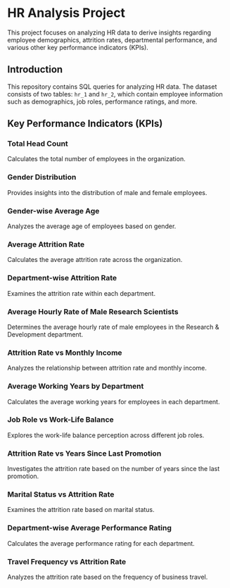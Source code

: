 
# HR Analysis Project

This project focuses on analyzing HR data to derive insights regarding employee demographics, attrition rates, departmental performance, and various other key performance indicators (KPIs).

## Introduction

This repository contains SQL queries for analyzing HR data. The dataset consists of two tables: `hr_1` and `hr_2`, which contain employee information such as demographics, job roles, performance ratings, and more.

## Key Performance Indicators (KPIs)

### Total Head Count

Calculates the total number of employees in the organization.

### Gender Distribution

Provides insights into the distribution of male and female employees.

### Gender-wise Average Age

Analyzes the average age of employees based on gender.

### Average Attrition Rate

Calculates the average attrition rate across the organization.

### Department-wise Attrition Rate

Examines the attrition rate within each department.

### Average Hourly Rate of Male Research Scientists

Determines the average hourly rate of male employees in the Research & Development department.

### Attrition Rate vs Monthly Income

Analyzes the relationship between attrition rate and monthly income.

### Average Working Years by Department

Calculates the average working years for employees in each department.

### Job Role vs Work-Life Balance

Explores the work-life balance perception across different job roles.

### Attrition Rate vs Years Since Last Promotion

Investigates the attrition rate based on the number of years since the last promotion.

### Marital Status vs Attrition Rate

Examines the attrition rate based on marital status.

### Department-wise Average Performance Rating

Calculates the average performance rating for each department.

### Travel Frequency vs Attrition Rate

Analyzes the attrition rate based on the frequency of business travel.

